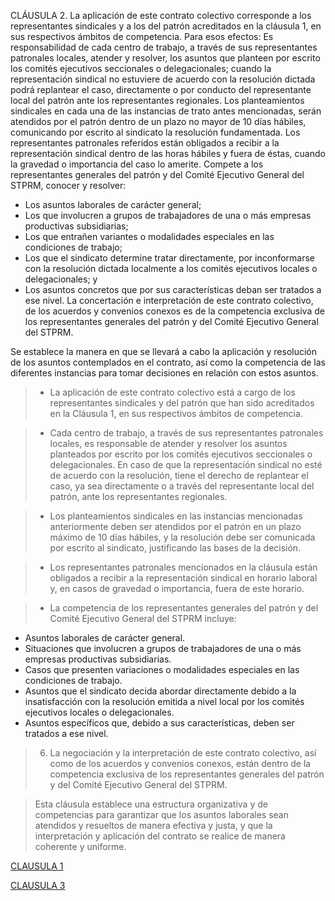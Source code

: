 CLÁUSULA 2. La aplicación de este contrato colectivo corresponde a los representantes
sindicales y a los del patrón acreditados en la cláusula 1, en sus respectivos ámbitos de
competencia. Para esos efectos:
Es responsabilidad de cada centro de trabajo, a través de sus representantes patronales
locales, atender y resolver, los asuntos que planteen por escrito los comités ejecutivos
seccionales o delegacionales; cuando la representación sindical no estuviere de acuerdo con la
resolución dictada podrá replantear el caso, directamente o por conducto del representante local
del patrón ante los representantes regionales.
Los planteamientos sindicales en cada una de las instancias de trato antes mencionadas,
serán atendidos por el patrón dentro de un plazo no mayor de 10 días hábiles, comunicando por
escrito al sindicato la resolución fundamentada.
Los representantes patronales referidos están obligados a recibir a la representación sindical
dentro de las horas hábiles y fuera de éstas, cuando la gravedad o importancia del caso lo
amerite.
Compete a los representantes generales del patrón y del Comité Ejecutivo General del
STPRM, conocer y resolver:
- Los asuntos laborales de carácter general;
- Los que involucren a grupos de trabajadores de una o más empresas productivas
subsidiarias;
- Los que entrañen variantes o modalidades especiales en las condiciones de trabajo;
- Los que el sindicato determine tratar directamente, por inconformarse con la resolución
dictada localmente a los comités ejecutivos locales o delegacionales; y
- Los asuntos concretos que por sus características deban ser tratados a ese nivel.
La concertación e interpretación de este contrato colectivo, de los acuerdos y convenios
conexos es de la competencia exclusiva de los representantes generales del patrón y del Comité
Ejecutivo General del STPRM.

Se establece la manera en que se llevará a cabo la aplicación y resolución de los asuntos contemplados en el contrato, así como la competencia de las diferentes instancias para tomar decisiones en relación con estos asuntos.

>  - La aplicación de este contrato colectivo está a cargo de los representantes sindicales y del patrón que han sido acreditados en la Cláusula 1, en sus respectivos ámbitos de competencia.

>  - Cada centro de trabajo, a través de sus representantes patronales locales, es responsable de atender y resolver los asuntos planteados por escrito por los comités ejecutivos seccionales o delegacionales. En caso de que la representación sindical no esté de acuerdo con la resolución, tiene el derecho de replantear el caso, ya sea directamente o a través del representante local del patrón, ante los representantes regionales.

>  - Los planteamientos sindicales en las instancias mencionadas anteriormente deben ser atendidos por el patrón en un plazo máximo de 10 días hábiles, y la resolución debe ser comunicada por escrito al sindicato, justificando las bases de la decisión.

>  - Los representantes patronales mencionados en la cláusula están obligados a recibir a la representación sindical en horario laboral y, en casos de gravedad o importancia, fuera de este horario.

> - La competencia de los representantes generales del patrón y del Comité Ejecutivo General del STPRM incluye:
   - Asuntos laborales de carácter general.
   - Situaciones que involucren a grupos de trabajadores de una o más empresas productivas subsidiarias.
   - Casos que presenten variaciones o modalidades especiales en las condiciones de trabajo.
   - Asuntos que el sindicato decida abordar directamente debido a la insatisfacción con la resolución emitida a nivel local por los comités ejecutivos locales o delegacionales.
   - Asuntos específicos que, debido a sus características, deben ser tratados a ese nivel.

> 6. La negociación y la interpretación de este contrato colectivo, así como de los acuerdos y convenios conexos, están dentro de la competencia exclusiva de los representantes generales del patrón y del Comité Ejecutivo General del STPRM.

> Esta cláusula establece una estructura organizativa y de competencias para garantizar que los asuntos laborales sean atendidos y resueltos de manera efectiva y justa, y que la interpretación y aplicación del contrato se realice de manera coherente y uniforme.

[CLAUSULA 1](clausula1.md)

[CLAUSULA 3](clausula3.md)